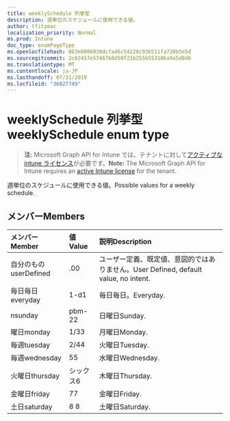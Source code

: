 ```yaml
---
title: weeklySchedule 列挙型
description: 週単位のスケジュールに使用できる値。
author: tfitzmac
localization_priority: Normal
ms.prod: Intune
doc_type: enumPageType
ms.openlocfilehash: 863e0006030dcfad6c54228c936511fa720b5e5d
ms.sourcegitcommit: 2c62457e57467b8d50f21b255b553106a9a5d8d6
ms.translationtype: MT
ms.contentlocale: ja-JP
ms.lasthandoff: 07/31/2019
ms.locfileid: "36027749"
---
```

# <a name="weeklyschedule-enum-type"></a><span data-ttu-id="a90f0-103">weeklySchedule 列挙型</span><span class="sxs-lookup"><span data-stu-id="a90f0-103">weeklySchedule enum type</span></span>

> <span data-ttu-id="a90f0-104">**注:** Microsoft Graph API for Intune では、テナントに対して[アクティブな intune ライセンス](https://go.microsoft.com/fwlink/?linkid=839381)が必要です。</span><span class="sxs-lookup"><span data-stu-id="a90f0-104">**Note:** The Microsoft Graph API for Intune requires an [active Intune license](https://go.microsoft.com/fwlink/?linkid=839381) for the tenant.</span></span>

<span data-ttu-id="a90f0-105">週単位のスケジュールに使用できる値。</span><span class="sxs-lookup"><span data-stu-id="a90f0-105">Possible values for a weekly schedule.</span></span>

## <a name="members"></a><span data-ttu-id="a90f0-106">メンバー</span><span class="sxs-lookup"><span data-stu-id="a90f0-106">Members</span></span>
|<span data-ttu-id="a90f0-107">メンバー</span><span class="sxs-lookup"><span data-stu-id="a90f0-107">Member</span></span>|<span data-ttu-id="a90f0-108">値</span><span class="sxs-lookup"><span data-stu-id="a90f0-108">Value</span></span>|<span data-ttu-id="a90f0-109">説明</span><span class="sxs-lookup"><span data-stu-id="a90f0-109">Description</span></span>|
|:---|:---|:---|
|<span data-ttu-id="a90f0-110">自分のもの</span><span class="sxs-lookup"><span data-stu-id="a90f0-110">userDefined</span></span>|<span data-ttu-id="a90f0-111">.0</span><span class="sxs-lookup"><span data-stu-id="a90f0-111">0</span></span>|<span data-ttu-id="a90f0-112">ユーザー定義、既定値、意図的ではありません。</span><span class="sxs-lookup"><span data-stu-id="a90f0-112">User Defined, default value, no intent.</span></span>|
|<span data-ttu-id="a90f0-113">毎日毎日</span><span class="sxs-lookup"><span data-stu-id="a90f0-113">everyday</span></span>|<span data-ttu-id="a90f0-114">1-d</span><span class="sxs-lookup"><span data-stu-id="a90f0-114">1</span></span>|<span data-ttu-id="a90f0-115">毎日毎日。</span><span class="sxs-lookup"><span data-stu-id="a90f0-115">Everyday.</span></span>|
|<span data-ttu-id="a90f0-116">n</span><span class="sxs-lookup"><span data-stu-id="a90f0-116">sunday</span></span>|<span data-ttu-id="a90f0-117">pbm-2</span><span class="sxs-lookup"><span data-stu-id="a90f0-117">2</span></span>|<span data-ttu-id="a90f0-118">日曜日</span><span class="sxs-lookup"><span data-stu-id="a90f0-118">Sunday.</span></span>|
|<span data-ttu-id="a90f0-119">曜日</span><span class="sxs-lookup"><span data-stu-id="a90f0-119">monday</span></span>|<span data-ttu-id="a90f0-120">1/3</span><span class="sxs-lookup"><span data-stu-id="a90f0-120">3</span></span>|<span data-ttu-id="a90f0-121">月曜日</span><span class="sxs-lookup"><span data-stu-id="a90f0-121">Monday.</span></span>|
|<span data-ttu-id="a90f0-122">毎週</span><span class="sxs-lookup"><span data-stu-id="a90f0-122">tuesday</span></span>|<span data-ttu-id="a90f0-123">2/4</span><span class="sxs-lookup"><span data-stu-id="a90f0-123">4</span></span>|<span data-ttu-id="a90f0-124">火曜日</span><span class="sxs-lookup"><span data-stu-id="a90f0-124">Tuesday.</span></span>|
|<span data-ttu-id="a90f0-125">毎週</span><span class="sxs-lookup"><span data-stu-id="a90f0-125">wednesday</span></span>|<span data-ttu-id="a90f0-126">5</span><span class="sxs-lookup"><span data-stu-id="a90f0-126">5</span></span>|<span data-ttu-id="a90f0-127">水曜日</span><span class="sxs-lookup"><span data-stu-id="a90f0-127">Wednesday.</span></span>|
|<span data-ttu-id="a90f0-128">火曜日</span><span class="sxs-lookup"><span data-stu-id="a90f0-128">thursday</span></span>|<span data-ttu-id="a90f0-129">シックス</span><span class="sxs-lookup"><span data-stu-id="a90f0-129">6</span></span>|<span data-ttu-id="a90f0-130">木曜日</span><span class="sxs-lookup"><span data-stu-id="a90f0-130">Thursday.</span></span>|
|<span data-ttu-id="a90f0-131">金曜日</span><span class="sxs-lookup"><span data-stu-id="a90f0-131">friday</span></span>|<span data-ttu-id="a90f0-132">7</span><span class="sxs-lookup"><span data-stu-id="a90f0-132">7</span></span>|<span data-ttu-id="a90f0-133">金曜日</span><span class="sxs-lookup"><span data-stu-id="a90f0-133">Friday.</span></span>|
|<span data-ttu-id="a90f0-134">土日</span><span class="sxs-lookup"><span data-stu-id="a90f0-134">saturday</span></span>|<span data-ttu-id="a90f0-135">8 </span><span class="sxs-lookup"><span data-stu-id="a90f0-135">8</span></span>|<span data-ttu-id="a90f0-136">土曜日</span><span class="sxs-lookup"><span data-stu-id="a90f0-136">Saturday.</span></span>|



